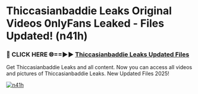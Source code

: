 # Thiccasianbaddie Leaks Original Videos 0nlyFans Leaked - Files Updated! (n41h)

<h3>🔴 CLICK HERE 🌐==►► <a href="https://hetstrat.blog/NMqPAm" rel="nofollow">Thiccasianbaddie Leaks Updated Files</a></h3>

Get Thiccasianbaddie Leaks and all content. Now you can access all videos and pictures of Thiccasianbaddie Leaks. New Updated Files 2025!

[![n41h](https://i.imgur.com/K7sEzmb.gif)](https://hetstrat.blog/NMqPAm)
